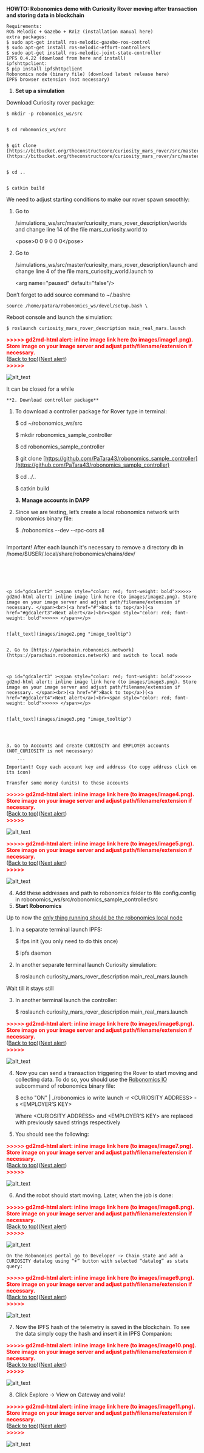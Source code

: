 **HOWTO: Robonomics demo with Curiosity Rover moving after transaction and storing data in blockchain**


```
Requirements:
ROS Melodic + Gazebo + RViz (installation manual here)
extra packages:
$ sudo apt-get install ros-melodic-gazebo-ros-control 
$ sudo apt-get install ros-melodic-effort-controllers
$ sudo apt-get install ros-melodic-joint-state-controller
IPFS 0.4.22 (download from here and install)
ipfshttpclient:
$ pip install ipfshttpclient
Robonomics node (binary file) (download latest release here)
IPFS browser extension (not necessary)
```




1. **Set up a simulation**

Download Curiosity rover package:


    $ mkdir -p robonomics_ws/src


    $ cd robomonics_ws/src


    $ git clone [https://bitbucket.org/theconstructcore/curiosity_mars_rover/src/master/](https://bitbucket.org/theconstructcore/curiosity_mars_rover/src/master/)


    $ cd ..


    $ catkin build

We need to adjust starting conditions to make our rover spawn smoothly:



1. Go to

    /simulations_ws/src/master/curiosity_mars_rover_description/worlds and change line 14 of the file mars_curiosity.world to 


    &lt;pose>0 0 9 0 0 0&lt;/pose>

2. Go to

    /simulations_ws/src/master/curiosity_mars_rover_description/launch and change line 4 of the file mars_curiosity_world.launch to 


    &lt;arg name="paused" default="false"/>


Don’t forget to add source command to ~/.bashrc

	source /home/patara/robonomics_ws/devel/setup.bash \


Reboot console and launch the simulation:


    $ roslaunch curiosity_mars_rover_description main_real_mars.launch



<p id="gdcalert1" ><span style="color: red; font-weight: bold">>>>>>  gd2md-html alert: inline image link here (to images/image1.png). Store image on your image server and adjust path/filename/extension if necessary. </span><br>(<a href="#">Back to top</a>)(<a href="#gdcalert2">Next alert</a>)<br><span style="color: red; font-weight: bold">>>>>> </span></p>


![alt_text](images/image1.png "image_tooltip")


It can be closed for a while


    **2. Download controller package**



1. To download a controller package for Rover type in terminal:

    $ cd ~/robonomics_ws/src


    $ mkdir robonomics_sample_controller


    $ cd robonomics_sample_controller


    $ git clone [https://github.com/PaTara43/robonomics_sample_controller](https://github.com/PaTara43/robonomics_sample_controller)


    $ cd ../..


    $ catkin build


    **3. Manage accounts in DAPP**

1. Since we are testing, let’s create a local robonomics network with robonomics binary file:

    $ ./robonomics --dev --rpc-cors all


    ```
Important! After each launch it's necessary to remove a directory db in /home/$USER/.local/share/robonomics/chains/dev/
```



    

<p id="gdcalert2" ><span style="color: red; font-weight: bold">>>>>>  gd2md-html alert: inline image link here (to images/image2.png). Store image on your image server and adjust path/filename/extension if necessary. </span><br>(<a href="#">Back to top</a>)(<a href="#gdcalert3">Next alert</a>)<br><span style="color: red; font-weight: bold">>>>>> </span></p>


![alt_text](images/image2.png "image_tooltip")


2. Go to [https://parachain.robonomics.network](https://parachain.robonomics.network) and switch to local node 



<p id="gdcalert3" ><span style="color: red; font-weight: bold">>>>>>  gd2md-html alert: inline image link here (to images/image3.png). Store image on your image server and adjust path/filename/extension if necessary. </span><br>(<a href="#">Back to top</a>)(<a href="#gdcalert4">Next alert</a>)<br><span style="color: red; font-weight: bold">>>>>> </span></p>


![alt_text](images/image3.png "image_tooltip")




3. Go to Accounts and create CURIOSITY and EMPLOYER accounts (NOT_CURIOSITY is not necessary)

    ```
Important! Copy each account key and address (to copy address click on its icon)
```



	Transfer some money (units) to these accounts



<p id="gdcalert4" ><span style="color: red; font-weight: bold">>>>>>  gd2md-html alert: inline image link here (to images/image4.png). Store image on your image server and adjust path/filename/extension if necessary. </span><br>(<a href="#">Back to top</a>)(<a href="#gdcalert5">Next alert</a>)<br><span style="color: red; font-weight: bold">>>>>> </span></p>


![alt_text](images/image4.png "image_tooltip")




<p id="gdcalert5" ><span style="color: red; font-weight: bold">>>>>>  gd2md-html alert: inline image link here (to images/image5.png). Store image on your image server and adjust path/filename/extension if necessary. </span><br>(<a href="#">Back to top</a>)(<a href="#gdcalert6">Next alert</a>)<br><span style="color: red; font-weight: bold">>>>>> </span></p>


![alt_text](images/image5.png "image_tooltip")




4. Add these addresses and path to robonomics folder to file config.config in robonomics_ws/src/robonomics_sample_controller/src
1. **Start Robonomics**

Up to now the <span style="text-decoration:underline;">only thing running should be the robonomics local node</span>



1. In a separate terminal launch IPFS:

    $ ifps init (you only need to do this once)


    $ ipfs daemon

2. In another separate terminal launch Curiosity simulation:

    $ roslaunch curiosity_mars_rover_description main_real_mars.launch


Wait till it stays still



3. In another terminal launch the controller:

    $ roslaunch curiosity_mars_rover_description main_real_mars.launch




<p id="gdcalert6" ><span style="color: red; font-weight: bold">>>>>>  gd2md-html alert: inline image link here (to images/image6.png). Store image on your image server and adjust path/filename/extension if necessary. </span><br>(<a href="#">Back to top</a>)(<a href="#gdcalert7">Next alert</a>)<br><span style="color: red; font-weight: bold">>>>>> </span></p>


![alt_text](images/image6.png "image_tooltip")




4. Now you can send a transaction triggering the Rover to start moving and collecting data. To do so, you should use the [Robonomics IO](https://wiki.robonomics.network/docs/rio-overview/) subcommand of robonomics binary file:

    $ echo "ON" | ./robonomics io write launch -r &lt;CURIOSITY ADDRESS> -s &lt;EMPLOYER’S KEY>


    Where &lt;CURIOSITY ADDRESS>  and &lt;EMPLOYER’S KEY> are replaced with  previously saved strings respectively

5. You should see the following:	

<p id="gdcalert7" ><span style="color: red; font-weight: bold">>>>>>  gd2md-html alert: inline image link here (to images/image7.png). Store image on your image server and adjust path/filename/extension if necessary. </span><br>(<a href="#">Back to top</a>)(<a href="#gdcalert8">Next alert</a>)<br><span style="color: red; font-weight: bold">>>>>> </span></p>


![alt_text](images/image7.png "image_tooltip")

6. And the robot should start moving. Later, when the job is done:

    

<p id="gdcalert8" ><span style="color: red; font-weight: bold">>>>>>  gd2md-html alert: inline image link here (to images/image8.png). Store image on your image server and adjust path/filename/extension if necessary. </span><br>(<a href="#">Back to top</a>)(<a href="#gdcalert9">Next alert</a>)<br><span style="color: red; font-weight: bold">>>>>> </span></p>


![alt_text](images/image8.png "image_tooltip")



    On the Robonomics portal go to Developer -> Chain state and add a CURIOSITY datalog using “+” button with selected “datalog” as state query: 

<p id="gdcalert9" ><span style="color: red; font-weight: bold">>>>>>  gd2md-html alert: inline image link here (to images/image9.png). Store image on your image server and adjust path/filename/extension if necessary. </span><br>(<a href="#">Back to top</a>)(<a href="#gdcalert10">Next alert</a>)<br><span style="color: red; font-weight: bold">>>>>> </span></p>


![alt_text](images/image9.png "image_tooltip")


7. Now the IPFS hash of the telemetry is saved in the blockchain. To see the data simply copy the hash and insert it in IPFS Companion:

    

<p id="gdcalert10" ><span style="color: red; font-weight: bold">>>>>>  gd2md-html alert: inline image link here (to images/image10.png). Store image on your image server and adjust path/filename/extension if necessary. </span><br>(<a href="#">Back to top</a>)(<a href="#gdcalert11">Next alert</a>)<br><span style="color: red; font-weight: bold">>>>>> </span></p>


![alt_text](images/image10.png "image_tooltip")


8. Click Explore -> View on Gateway and voila!

    

<p id="gdcalert11" ><span style="color: red; font-weight: bold">>>>>>  gd2md-html alert: inline image link here (to images/image11.png). Store image on your image server and adjust path/filename/extension if necessary. </span><br>(<a href="#">Back to top</a>)(<a href="#gdcalert12">Next alert</a>)<br><span style="color: red; font-weight: bold">>>>>> </span></p>


![alt_text](images/image11.png "image_tooltip")
